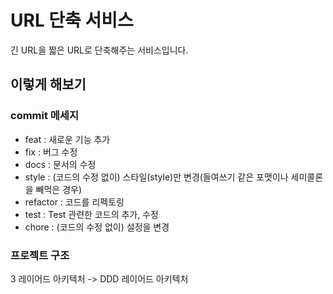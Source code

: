 # URL 단축 서비스
긴 URL을 짧은 URL로 단축해주는 서비스입니다.

## 이렇게 해보기

### commit 메세지
- feat : 새로운 기능 추가
- fix : 버그 수정
- docs : 문서의 수정
- style : (코드의 수정 없이) 스타일(style)만 변경(들여쓰기 같은 포맷이나 세미콜론을 빼먹은 경우)
- refactor : 코드를 리펙토링
- test : Test 관련한 코드의 추가, 수정
- chore : (코드의 수정 없이) 설정을 변경

### 프로젝트 구조
3 레이어드 아키텍처 -> DDD 레이어드 아키텍처
